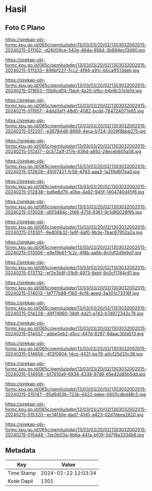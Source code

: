 # Hasil

## Foto C Plano

https://sirekap-obj-formc.kpu.go.id/065c/pemilu/pdpr/13/03/03/20/02/1303032002015-20240215-011102--d28009ce-542e-464a-9584-3b894ecf3d90.jpg

https://sirekap-obj-formc.kpu.go.id/065c/pemilu/pdpr/13/03/03/20/02/1303032002015-20240215-011333--896bf227-7cc2-4f94-a91c-b0caff513deb.jpg

https://sirekap-obj-formc.kpu.go.id/065c/pemilu/pdpr/13/03/03/20/02/1303032002015-20240215-011653--10b8cd04-7bb4-4a20-bfbc-b4e9c37e1e1d.jpg

https://sirekap-obj-formc.kpu.go.id/065c/pemilu/pdpr/13/03/03/20/02/1303032002015-20240215-011957--4ddd3a11-48d0-4082-bcdd-784724077e65.jpg

https://sirekap-obj-formc.kpu.go.id/065c/pemilu/pdpr/13/03/03/20/02/1303032002015-20240215-012207--e3678448-8669-4eca-b724-3029f8bbb275.jpg

https://sirekap-obj-formc.kpu.go.id/065c/pemilu/pdpr/13/03/03/20/02/1303032002015-20240215-012417--0c572a1f-217e-436d-a892-28eceb605a58.jpg

https://sirekap-obj-formc.kpu.go.id/065c/pemilu/pdpr/13/03/03/20/02/1303032002015-20240215-012628--450f7421-fc56-4763-aaa3-1a2f8d6f7ea0.jpg

https://sirekap-obj-formc.kpu.go.id/065c/pemilu/pdpr/13/03/03/20/02/1303032002015-20240215-012838--bd6e6d76-a0be-4a92-945f-1404740d45f6.jpg

https://sirekap-obj-formc.kpu.go.id/065c/pemilu/pdpr/13/03/03/20/02/1303032002015-20240215-013028--d0f3484c-2f49-471d-8361-9c1d90028f95.jpg

https://sirekap-obj-formc.kpu.go.id/065c/pemilu/pdpr/13/03/03/20/02/1303032002015-20240215-013301--9e400b32-1e8f-4af0-8b3e-7bac67952a2a.jpg

https://sirekap-obj-formc.kpu.go.id/065c/pemilu/pdpr/13/03/03/20/02/1303032002015-20240215-013506--e9ef9b61-1c2c-4f8b-aa6b-8c0df2d9e9d7.jpg

https://sirekap-obj-formc.kpu.go.id/065c/pemilu/pdpr/13/03/03/20/02/1303032002015-20240215-013732--ef2e3b8f-01b9-4973-8ebf-9c0cf1784c61.jpg

https://sirekap-obj-formc.kpu.go.id/065c/pemilu/pdpr/13/03/03/20/02/1303032002015-20240215-014013--1d777b88-f160-4cf8-aeed-3a301c73316f.jpg

https://sirekap-obj-formc.kpu.go.id/065c/pemilu/pdpr/13/03/03/20/02/1303032002015-20240215-014228--49f74960-38df-4d21-a743-b7d972343c76.jpg

https://sirekap-obj-formc.kpu.go.id/065c/pemilu/pdpr/13/03/03/20/02/1303032002015-20240215-014457--abbe0eb2-d5cc-447d-8297-8daac3bfa513.jpg

https://sirekap-obj-formc.kpu.go.id/065c/pemilu/pdpr/13/03/03/20/02/1303032002015-20240215-014656--413f0804-14ce-4431-be79-a0cf25d33c36.jpg

https://sirekap-obj-formc.kpu.go.id/065c/pemilu/pdpr/13/03/03/20/02/1303032002015-20240215-014958--b17610a9-6934-4338-97d9-65e42d85b5dd.jpg

https://sirekap-obj-formc.kpu.go.id/065c/pemilu/pdpr/13/03/03/20/02/1303032002015-20240215-015147--95d9d53b-723b-4422-adee-0605cdbd48c5.jpg

https://sirekap-obj-formc.kpu.go.id/065c/pemilu/pdpr/13/03/03/20/02/1303032002015-20240215-015320--ec14f30e-dad7-41d0-a423-02d7deea2820.jpg

https://sirekap-obj-formc.kpu.go.id/065c/pemilu/pdpr/13/03/03/20/02/1303032002015-20240215-015448--7ec0b03a-9b6a-441a-bf09-5d719a3334b6.jpg


## Metadata

| Key        | Value               |
| ---------- | ------------------- |
| Time Stamp | 2024-02-22 12:03:34 |
| Kode Dapil | 1301                |



